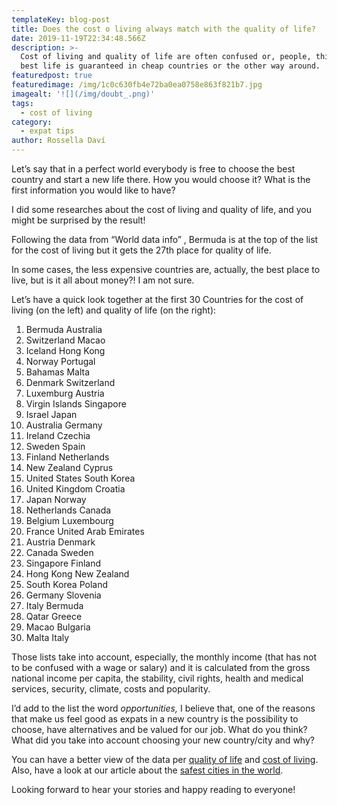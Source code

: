 ```yaml
---
templateKey: blog-post
title: Does the cost o living always match with the quality of life?
date: 2019-11-19T22:34:48.566Z
description: >-
  Cost of living and quality of life are often confused or, people, think the
  best life is guaranteed in cheap countries or the other way around.
featuredpost: true
featuredimage: /img/1c0c630fb4e72ba0ea0758e863f821b7.jpg
imagealt: '![](/img/doubt_.png)'
tags:
  - cost of living
category:
  - expat tips
author: Rossella Daví
---
```

Let’s say that in a perfect world everybody is free to choose the best country and start a new life there. How you would choose it? What is the first information you would like to have?

I did some researches about the cost of living and quality of life, and you might be surprised by the result!

Following the data from “World data info” , Bermuda is at the top of the list for the cost of living but it gets the 27th place for quality of life.

In some cases, the less expensive countries are, actually, the best place to live, but is it all about money?! I am not sure.

Let’s have a quick look together at the first 30 Countries for the cost of living (on the left) and quality of life (on the right):

1. Bermuda	               Australia
2. Switzerland	        Macao
3. Iceland	                Hong Kong
4. Norway	                Portugal
5. Bahamas	         Malta
6. Denmark	                 Switzerland
7. Luxemburg	         Austria
8. Virgin Islands	         Singapore
9. Israel	                 Japan
10. Australia	                 Germany
11. Ireland	                 Czechia
12. Sweden	                 Spain
13. Finland	                 Netherlands
14. New Zealand          Cyprus
15. United States	         South Korea
16. United Kingdom	 Croatia
17. Japan	                 Norway
18. Netherlands	         Canada
19. Belgium	                 Luxembourg
20. France	                 United Arab Emirates
21. Austria	                 Denmark
22. Canada	                 Sweden
23. Singapore	         Finland
24. Hong Kong	         New Zealand
25. South Korea	         Poland
26. Germany	          Slovenia
27. Italy	                         Bermuda
28. Qatar	                 Greece
29. Macao	                 Bulgaria
30. Malta	                 Italy

Those lists take into account, especially, the monthly income (that has not to be confused with a wage or salary) and it is calculated from the gross national income per capita, the stability, civil rights, health and medical services, security, climate, costs and popularity.

I’d add to the list the word _opportunities,_ I believe that, one of the reasons that make us feel good as expats in a new country is the possibility to choose, have alternatives and be valued for our job. What do you think? What did you take into account choosing your new country/city and why?

You can have a better view of the data per [quality of life](https://www.worlddata.info/quality-of-life.php) and [cost of living](https://www.worlddata.info/cost-of-living.php). Also, have a look at our article about the [safest cities in the world](https://www.thexpatmagazine.com/blog/2019-09-01-top-10-safest-cities-in-the-world/). 

Looking forward to hear your stories and happy reading to everyone!
